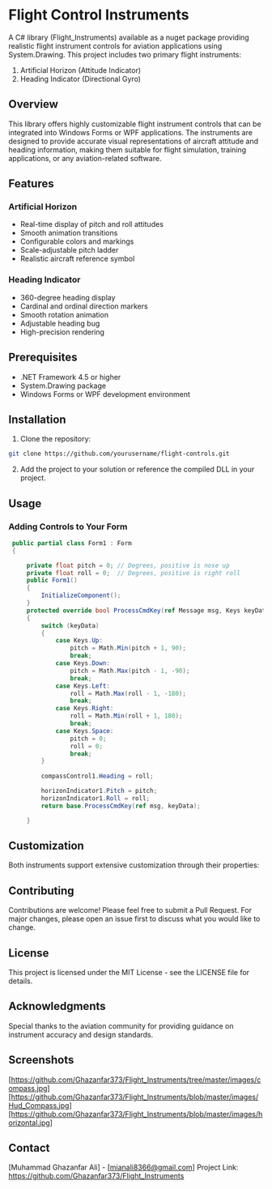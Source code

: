 # Flight Control Instruments

A C# library (Flight_Instruments) available as a nuget package providing realistic flight instrument controls for aviation applications using System.Drawing. This project includes two primary flight instruments:

1. Artificial Horizon (Attitude Indicator)
2. Heading Indicator (Directional Gyro)

## Overview

This library offers highly customizable flight instrument controls that can be integrated into Windows Forms or WPF applications. The instruments are designed to provide accurate visual representations of aircraft attitude and heading information, making them suitable for flight simulation, training applications, or any aviation-related software.

## Features

### Artificial Horizon
- Real-time display of pitch and roll attitudes
- Smooth animation transitions
- Configurable colors and markings
- Scale-adjustable pitch ladder
- Realistic aircraft reference symbol

### Heading Indicator
- 360-degree heading display
- Cardinal and ordinal direction markers
- Smooth rotation animation
- Adjustable heading bug
- High-precision rendering

## Prerequisites

- .NET Framework 4.5 or higher
- System.Drawing package
- Windows Forms or WPF development environment

## Installation

1. Clone the repository:
```bash
git clone https://github.com/yourusername/flight-controls.git
```

2. Add the project to your solution or reference the compiled DLL in your project.

## Usage

### Adding Controls to Your Form

```csharp
 public partial class Form1 : Form
 {

     private float pitch = 0; // Degrees, positive is nose up
     private float roll = 0;  // Degrees, positive is right roll
     public Form1()
     {
         InitializeComponent();
     }
     protected override bool ProcessCmdKey(ref Message msg, Keys keyData)
     {
         switch (keyData)
         {
             case Keys.Up:
                 pitch = Math.Min(pitch + 1, 90);
                 break;
             case Keys.Down:
                 pitch = Math.Max(pitch - 1, -90);
                 break;
             case Keys.Left:
                 roll = Math.Max(roll - 1, -180);
                 break;
             case Keys.Right:
                 roll = Math.Min(roll + 1, 180);
                 break;
             case Keys.Space:
                 pitch = 0;
                 roll = 0;
                 break;
         }
        
         compassControl1.Heading = roll;

         horizonIndicator1.Pitch = pitch;
         horizonIndicator1.Roll = roll;
         return base.ProcessCmdKey(ref msg, keyData);

     }
```



## Customization

Both instruments support extensive customization through their properties:



## Contributing

Contributions are welcome! Please feel free to submit a Pull Request. For major changes, please open an issue first to discuss what you would like to change.

## License

This project is licensed under the MIT License - see the LICENSE file for details.

## Acknowledgments

Special thanks to the aviation community for providing guidance on instrument accuracy and design standards.

## Screenshots

[https://github.com/Ghazanfar373/Flight_Instruments/tree/master/images/compass.jpg][https://github.com/Ghazanfar373/Flight_Instruments/blob/master/images/Hud_Compass.jpg][https://github.com/Ghazanfar373/Flight_Instruments/blob/master/images/horizontal.jpg]

## Contact

[Muhammad Ghazanfar Ali] - [mianali8366@gmail.com]
Project Link: https://github.com/Ghazanfar373/Flight_Instruments
